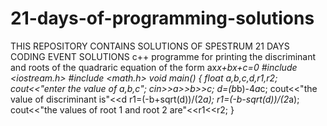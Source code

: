 # 21-days-of-programming-solutions
THIS REPOSITORY CONTAINS SOLUTIONS OF SPESTRUM 21 DAYS CODING EVENT SOLUTIONS
c++ programme for printing the discriminant and roots of the quadraric equation of the form ax*x+bx+c=0
#include <iostream.h>
#include <math.h>
void main()
{
  float a,b,c,d,r1,r2;
  cout<<"enter the value of a,b,c";
  cin>>a>>b>>c;
  d=(b*b)-4*a*c;
  cout<<"the value of discriminant is"<<d
  r1=(-b+sqrt(d))/(2*a);
  r1=(-b-sqrt(d))/(2*a);
  cout<<"the values of root 1 and root 2 are"<<r1<<r2;
  }
